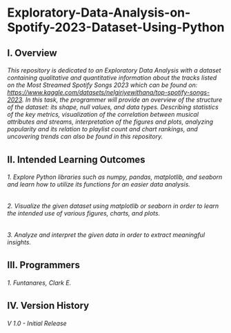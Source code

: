 # Exploratory-Data-Analysis-on-Spotify-2023-Dataset-Using-Python
## I. Overview
###### This repository is dedicated to an Exploratory Data Analysis with a dataset containing qualitative and quantitative information about the tracks listed on the Most Streamed Spotify Songs 2023 which can be found on: https://www.kaggle.com/datasets/nelgiriyewithana/top-spotify-songs-2023. In this task, the programmer will provide an overview of the structure of the dataset: its shape, null values, and data types. Describing statistics of the key metrics, visualization of the correlation between musical attributes and streams, interpretation of the figures and plots, analyzing popularity and its relation to playlist count and chart rankings, and uncovering trends can also be found in this repository.  
## II. Intended Learning Outcomes
######  1. Explore Python libraries such as numpy, pandas, matplotlib, and seaborn and learn how to utilize its functions for an easier data analysis.
######  2. Visualize the given dataset using matplotlib or seaborn in order to learn the intended use of various figures, charts, and plots.
######  3. Analyze and interpret the given data in order to extract meaningful insights.
## III. Programmers
######  1. Funtanares, Clark E.
## IV. Version History
######  V 1.0 - Initial Release
